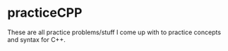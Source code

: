 # practiceCPP
These are all practice problems/stuff I come up with to practice concepts and syntax for C++.
